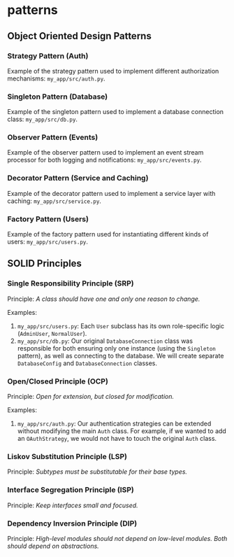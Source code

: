 # patterns

## Object Oriented Design Patterns

### Strategy Pattern (Auth)

Example of the strategy pattern used to implement different authorization mechanisms: `my_app/src/auth.py`.

### Singleton Pattern (Database)

Example of the singleton pattern used to implement a database connection class: `my_app/src/db.py`.

### Observer Pattern (Events)

Example of the observer pattern used to implement an event stream processor for both logging and notifications: `my_app/src/events.py`.

### Decorator Pattern (Service and Caching)

Example of the decorator pattern used to implement a service layer with caching: `my_app/src/service.py`.

### Factory Pattern (Users)

Example of the factory pattern used for instantiating different kinds of users: `my_app/src/users.py`.

## SOLID Principles

### Single Responsibility Principle (SRP)

Principle: _A class should have one and only one reason to change._

Examples:
1. `my_app/src/users.py`: Each `User` subclass has its own role-specific logic (`AdminUser`, `NormalUser`).
2. `my_app/src/db.py`: Our original `DatabaseConnection` class was responsible for both ensuring only one instance (using the `Singleton` pattern), as well as connecting to the database. We will create separate `DatabaseConfig` and `DatabaseConnection` classes.

### Open/Closed Principle (OCP)

Principle: _Open for extension, but closed for modification._

Examples:
1. `my_app/src/auth.py`: Our authentication strategies can be extended without modifying the main `Auth` class. For example, if we wanted to add an `OAuthStrategy`, we would not have to touch the original `Auth` class.

### Liskov Substitution Principle (LSP)

Principle: _Subtypes must be substitutable for their base types._

### Interface Segregation Principle (ISP)

Principle: _Keep interfaces small and focused._

### Dependency Inversion Principle (DIP)

Principle: _High-level modules should not depend on low-level modules. Both should depend on abstractions._
